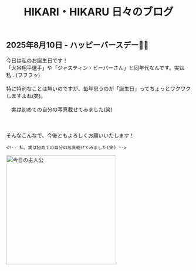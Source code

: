 <!DOCTYPE html>
<html lang="ja">
<head>
  <meta charset="UTF-8">
  <title>2025年8月10日 - My birthday! </title>
  <link rel="stylesheet" href="../style.css"> <!-- 共通CSSの読み込み -->
   <style>
    #blackout {
      display: none;
      position: fixed;
      inset: 0;
      background: black;
      z-index: 9999;
    }

    .protected-photo {
      width: 300px;
      user-select: none;
      -webkit-user-drag: none;
      pointer-events: auto;
      margin-bottom: 16px;
    }
  </style>
</head>
<body>
  <header>
    <h1>HIKARI・HIKARU 日々のブログ</h1>
  </header>
  <main>
    <h2>2025年8月10日 - ハッピーバースデー🎂✨</h2>
    <p>
      今日は私のお誕生日です！<br>
      「大谷翔平選手」や「ジャスティン・ビーバーさん」と同年代なんです。実は私...(フフフッ) <br><br>
      特に特別なことは無いのですが、毎年思うのが「誕生日」ってちょっとワクワクしますよね(笑)。
      <br><br>
    　実は初めての自分の写真載せてみました(笑)<br><br>
      <br><br>
      そんなこんなで、今後ともよろしくお願いいたします！
       </p>

    <!-- 私、実は初めての自分の写真載せてみました(笑) -->
   <img src="https://hikari-hikaru.github.io/dairy5/image2.jpeg" alt="今日の主人公" width="300">
  </main>

  <div id="blackout"></div>

  <script>
    const photos = document.querySelectorAll('.protected-photo');
    const blackout = document.getElementById('blackout');

    photos.forEach(photo => {
      let timer;

      photo.addEventListener('touchstart', () => {
        timer = setTimeout(() => {
          blackout.style.display = 'block';
        }, 500);
      });

      photo.addEventListener('touchend', () => {
        clearTimeout(timer);
      });

      photo.addEventListener('touchcancel', () => {
        clearTimeout(timer);
      });
    });

    blackout.addEventListener('click', () => {
      blackout.style.display = 'none';
    });
  </script>
</body>
</html>
